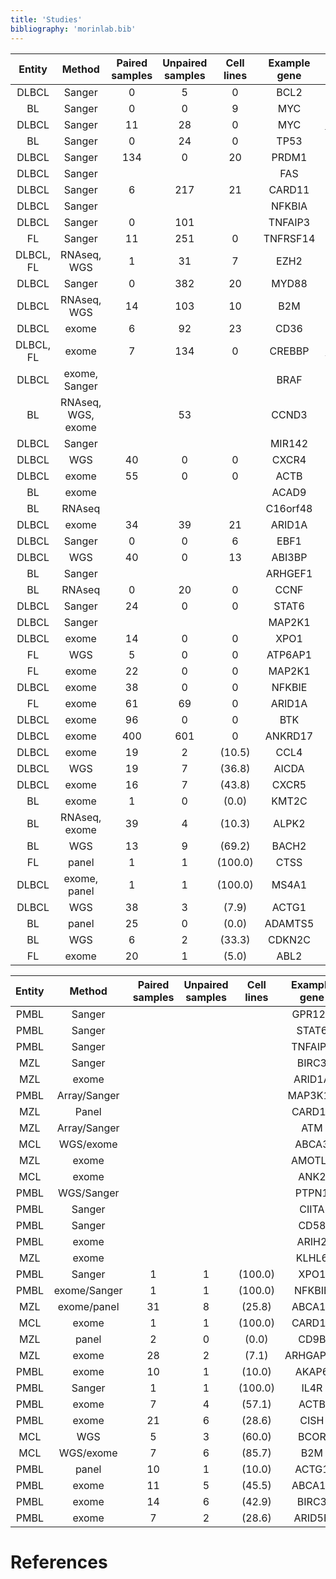 ```yaml
---
title: 'Studies'
bibliography: 'morinlab.bib'
---
```


|Entity|Method|Paired samples|Unpaired samples|Cell lines|Example gene|Study|
|:-:|:-:|:-:|:-:|:-:|:-:|:-------:|
|DLBCL|Sanger|0|5|0|BCL2|[@tanakaFrequentIncidenceSomatic1992](papers/tanakaFrequentIncidenceSomatic1992.md)|
|BL|Sanger|0|0|9|MYC|[@johnstonCmycHypermutationBurkitt1992](papers/johnstonCmycHypermutationBurkitt1992.md)|
|DLBCL|Sanger|11|28|0|MYC|[@pasqualucciHypermutationMultipleProtooncogenes2001](papers/pasqualucciHypermutationMultipleProtooncogenes2001.md)|
|BL|Sanger|0|24|0|TP53|[@wildaInactivationARFMDM2p53Pathway2004](papers/wildaInactivationARFMDM2p53Pathway2004.md)|
|DLBCL|Sanger|134|0|20|PRDM1|[@pasqualucciInactivationPRDM1BLIMP12006](papers/pasqualucciInactivationPRDM1BLIMP12006.md)|
|DLBCL|Sanger||||FAS|[@schollMutationsRegionFAS2007](papers/schollMutationsRegionFAS2007.md)|
|DLBCL|Sanger|6|217|21|CARD11|[@lenzOncogenicCARD11Mutations2008](papers/lenzOncogenicCARD11Mutations2008.md)|
|DLBCL|Sanger||||NFKBIA|[@lakeMutationsNFKBIAEncoding2009](papers/lakeMutationsNFKBIAEncoding2009.md)|
|DLBCL|Sanger|0|101||TNFAIP3|[@compagnoMutationsMultipleGenes2009](papers/compagnoMutationsMultipleGenes2009.md)|
|FL|Sanger|11|251|0|TNFRSF14|[@cheungAcquiredTNFRSF14Mutations2010](papers/cheungAcquiredTNFRSF14Mutations2010.md)|
|DLBCL, FL|RNAseq, WGS|1|31|7|EZH2|[@morinSomaticMutationsAltering2010](papers/morinSomaticMutationsAltering2010.md)|
|DLBCL|Sanger|0|382|20|MYD88|[@ngoOncogenicallyActiveMYD882011](papers/ngoOncogenicallyActiveMYD882011.md)|
|DLBCL|RNAseq, WGS|14|103|10|B2M|[@morinFrequentMutationHistonemodifying2011](papers/morinFrequentMutationHistonemodifying2011.md)|
|DLBCL|exome|6|92|23|CD36|[@pasqualucciAnalysisCodingGenome2011](papers/pasqualucciAnalysisCodingGenome2011.md)|
|DLBCL, FL|exome|7|134|0|CREBBP|[@pasqualucciInactivatingMutationsAcetyltransferase2011](papers/pasqualucciInactivatingMutationsAcetyltransferase2011.md)|
|DLBCL|exome, Sanger||||BRAF|[@tiacciBRAFMutationsHairycell2011](papers/tiacciBRAFMutationsHairycell2011.md)|
|BL|RNAseq, WGS, exome||53||CCND3|[@richterRecurrentMutationID32012](papers/richterRecurrentMutationID32012.md)|
|DLBCL|Sanger||||MIR142|[@kwanhianMicroRNA142Mutated202012](papers/kwanhianMicroRNA142Mutated202012.md)|
|DLBCL|WGS|40|0|0|CXCR4|[@khodabakhshiRecurrentTargetsAberrant2012](papers/khodabakhshiRecurrentTargetsAberrant2012.md)|
|DLBCL|exome|55|0|0|ACTB|[@lohrDiscoveryPrioritizationSomatic2012](papers/lohrDiscoveryPrioritizationSomatic2012.md)|
|BL|exome|| ||ACAD9|[@loveGeneticLandscapeMutations2012](papers/loveGeneticLandscapeMutations2012.md)|
|BL|RNAseq||||C16orf48|[@schmitzBurkittLymphomaPathogenesis2012](papers/schmitzBurkittLymphomaPathogenesis2012.md)|
|DLBCL|exome|34|39| 21|ARID1A|[@zhangGeneticHeterogeneityDiffuse2013](papers/zhangGeneticHeterogeneityDiffuse2013.md)|
|DLBCL|Sanger|0|0| 6|EBF1|[@bohleRoleEarlyBcell2013](papers/bohleRoleEarlyBcell2013.md)|
|DLBCL|WGS|40|0|13|ABI3BP|[@morinMutationalStructuralAnalysis2013](papers/morinMutationalStructuralAnalysis2013.md)|
|BL|Sanger||||ARHGEF1|[@muppidiLossSignalingGa132014](papers/muppidiLossSignalingGa132014.md)|
|BL|RNAseq|0|20 |0|CCNF|[@abateDistinctViralMutational2015](papers/abateDistinctViralMutational2015.md)|
|DLBCL|Sanger|24|0|0 |STAT6|[@yildizActivatingSTAT6Mutations2015](papers/yildizActivatingSTAT6Mutations2015.md)|
|DLBCL|Sanger||||MAP2K1|[@shinBRAFV600EMAP2K12015](papers/shinBRAFV600EMAP2K12015.md)|
|DLBCL|exome|14|0|0|XPO1|[@mareschalWholeExomeSequencing2016](papers/mareschalWholeExomeSequencing2016.md)|
|FL|WGS|5|0|0|ATP6AP1|[@okosunRecurrentMTORC1activatingRRAGC2016](papers/okosunRecurrentMTORC1activatingRRAGC2016.md)|
|FL|exome|22|0 |0|MAP2K1|[@louissaintPediatrictypeNodalFollicular2016](papers/louissaintPediatrictypeNodalFollicular2016.md)|
|DLBCL|exome|38|0|0 |NFKBIE|[@morinGeneticLandscapesRelapsed2016](papers/morinGeneticLandscapesRelapsed2016.md)|
|FL|exome|61|69 |0|ARID1A|[@krysiakRecurrentSomaticMutations2017](papers/krysiakRecurrentSomaticMutations2017.md)|
|DLBCL|exome|96|0 |0|BTK|[@albuquerqueEnhancingKnowledgeDiscovery2017](papers/albuquerqueEnhancingKnowledgeDiscovery2017.md)|
|DLBCL|exome|400|601|0|ANKRD17|[@reddyGeneticFunctionalDrivers2017](papers/reddyGeneticFunctionalDrivers2017.md)|
|DLBCL|exome|19|2 |(10.5)|CCL4|[@chapuyMolecularSubtypesDiffuse2018](papers/chapuyMolecularSubtypesDiffuse2018.md)|
|DLBCL|WGS|19|7| (36.8)|AICDA|[@arthurGenomewideDiscoverySomatic2018](papers/arthurGenomewideDiscoverySomatic2018.md)|
|DLBCL|exome|16|7| (43.8)|CXCR5|[@schmitzGeneticsPathogenesisDiffuse2018](papers/schmitzGeneticsPathogenesisDiffuse2018.md)|
|BL|exome|1|0 |(0.0)|KMT2C|[@zhouSporadicEndemicBurkitt2019](papers/zhouSporadicEndemicBurkitt2019.md)|
|BL|RNAseq, exome|39|4| (10.3)|ALPK2|[@paneaWholeGenomeLandscape2019](papers/paneaWholeGenomeLandscape2019.md)|
|BL|WGS|13|9| (69.2)|BACH2|[@grandeGenomewideDiscoverySomatic2019](papers/grandeGenomewideDiscoverySomatic2019.md)|
|FL|panel|1|1| (100.0)|CTSS|[@barariaCathepsinAlterationsInduce2020](papers/barariaCathepsinAlterationsInduce2020.md)|
|DLBCL|exome, panel|1|1 |(100.0)|MS4A1|[@rushtonGeneticEvolutionaryPatterns2020](papers/rushtonGeneticEvolutionaryPatterns2020.md)|
|DLBCL|WGS|38|3 |(7.9)|ACTG1|[@hubschmannMutationalMechanismsShaping2021](papers/hubschmannMutationalMechanismsShaping2021.md)|
|BL|panel|25|0| (0.0)|ADAMTS5|[@burkhardtClinicalRelevanceMolecular2022](papers/burkhardtClinicalRelevanceMolecular2022.md)|
|BL|WGS|6|2| (33.3)|CDKN2C|[@thomasGeneticSubgroupsInform2023](papers/thomasGeneticSubgroupsInform2023.md)|
|FL|exome|20|1| (5.0)|ABL2|[@russler-germainMutationsAssociatedProgression2023](papers/russler-germainMutationsAssociatedProgression2023.md)|


|Entity|Method|Paired samples|Unpaired samples|Cell lines|Example gene|Study|
|:-:|:-:|:-:|:-:|:-:|:-:|:-------:|
|PMBL|Sanger||||GPR126|[@wenigerMutationsTumorSuppressor2006](papers/wenigerMutationsTumorSuppressor2006.md)|
|PMBL|Sanger||||STAT6|[@ritzRecurrentMutationsSTAT62009](papers/ritzRecurrentMutationsSTAT62009.md)|
|PMBL|Sanger||||TNFAIP3|[@schmitzTNFAIP3A20Tumor2009](papers/schmitzTNFAIP3A20Tumor2009.md)|
|MZL|Sanger||||BIRC3|[@rossiAlterationBIRC3Multiple2011](papers/rossiAlterationBIRC3Multiple2011.md)|
|MZL|exome||||ARID1A|[@rossiCodingGenomeSplenic2012](papers/rossiCodingGenomeSplenic2012.md)|
|PMBL|Array/Sanger||||MAP3K14|[@ottoGeneticLesionsTRAF32012](papers/ottoGeneticLesionsTRAF32012.md)|
|MZL|Panel||||CARD11|[@yanBCRTLRSignaling2012](papers/yanBCRTLRSignaling2012.md)|
|MZL|Array/Sanger||||ATM|[@braggioGenomicAnalysisMarginal2012](papers/braggioGenomicAnalysisMarginal2012.md)|
|MCL|WGS/exome||||ABCA3|[@beaLandscapeSomaticMutations2013](papers/beaLandscapeSomaticMutations2013.md)|
|MZL|exome||||AMOTL1|[@parryWholeExomeSequencing2013](papers/parryWholeExomeSequencing2013.md)|
|MCL|exome||||ANK2|[@zhangGenomicLandscapeMantle2014](papers/zhangGenomicLandscapeMantle2014.md)|
|PMBL|WGS/Sanger||||PTPN1|[@gunawardanaRecurrentSomaticMutations2014](papers/gunawardanaRecurrentSomaticMutations2014.md)|
|PMBL|Sanger||||CIITA|[@mottokGenomicAlterationsCIITA2015](papers/mottokGenomicAlterationsCIITA2015.md)|
|PMBL|Sanger||||CD58|[@schneiderAlterationsCD58Gene2015](papers/schneiderAlterationsCD58Gene2015.md)|
|PMBL|exome||||ARIH2|[@reichelFlowSortingExome2015](papers/reichelFlowSortingExome2015.md)|
|MZL|exome|| ||KLHL6|[@ganapathiGeneticLandscapeDural2016](papers/ganapathiGeneticLandscapeDural2016.md)|
|PMBL|Sanger|1|1| (100.0)|XPO1|[@jardinRecurrentMutationsExportin2016](papers/jardinRecurrentMutationsExportin2016.md)|
|PMBL|exome/Sanger|1|1| (100.0)|NFKBIE|[@mansouriFrequentNFKBIEDeletions2016](papers/mansouriFrequentNFKBIEDeletions2016.md)|
|MZL|exome/panel|31|8| (25.8)|ABCA13|[@spinaGeneticsNodalMarginal2016](papers/spinaGeneticsNodalMarginal2016.md)|
|MCL|exome|1|1 |(100.0)|CARD11|[@wuGeneticHeterogeneityPrimary2016](papers/wuGeneticHeterogeneityPrimary2016.md)|
|MZL|panel|2|0| (0.0)|CD9B|[@vandenbrandRecurrentMutationsGenes2017](papers/vandenbrandRecurrentMutationsGenes2017.md)|
|MZL|exome|28|2| (7.1)|ARHGAP20|[@jalladesExomeSequencingIdentifies2017](papers/jalladesExomeSequencingIdentifies2017.md)|
|PMBL|exome|10|1 |(10.0)|AKAP6|[@tiacciPervasiveMutationsJAKSTAT2018](papers/tiacciPervasiveMutationsJAKSTAT2018.md)|
|PMBL|Sanger|1|1 |(100.0)|IL4R|[@viganoSomaticIL4RMutations2018](papers/viganoSomaticIL4RMutations2018.md)|
|PMBL|exome|7|4| (57.1)|ACTB|[@wienandGenomicAnalysesFlowsorted2019](papers/wienandGenomicAnalysesFlowsorted2019.md)|
|PMBL|exome|21|6| (28.6)|CISH|[@mottokIntegrativeGenomicAnalysis2019](papers/mottokIntegrativeGenomicAnalysis2019.md)|
|MCL|WGS|5|3| (60.0)|BCOR|[@nadeuGenomicEpigenomicInsights2020](papers/nadeuGenomicEpigenomicInsights2020.md)|
|MCL|WGS/exome|7|6 |(85.7)|B2M|[@pararajalingamCodingNoncodingDrivers2020](papers/pararajalingamCodingNoncodingDrivers2020.md)|
|PMBL|panel|10|1 |(10.0)|ACTG1|[@deschGenotypingCirculatingTumor2020](papers/deschGenotypingCirculatingTumor2020.md)|
|PMBL|exome|11|5 |(45.5)|ABCA13|[@sarkozyMutationalLandscapeGray2021](papers/sarkozyMutationalLandscapeGray2021.md)|
|PMBL|exome|14|6 |(42.9)|BIRC3|[@dunsCharacterizationDLBCLPMBL2021](papers/dunsCharacterizationDLBCLPMBL2021.md)|
|PMBL|exome|7|2| (28.6)|ARID5B|[@gomezUltraDeepSequencingReveals2023](papers/gomezUltraDeepSequencingReveals2023.md)|


# References

